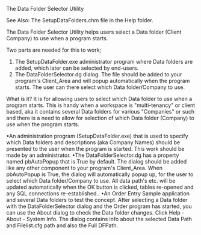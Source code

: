 The Data Folder Selector Utility

See Also: The SetupDataFolders.chm file in the Help folder.

The Data Folder Selector Utility helps users select a Data folder (Client Company) to use when a program starts.

Two parts are needed for this to work;

1. The SetupDataFolder.exe administrator program where Data folders are added, which later can be selected by end-users.
2. The DataFolderSelector.dg dialog. The file should be added to your program's Client_Area and will popup automatically when the program starts. The user can there select which Data folder/Company to use.

What is it?
It is for allowing users to select which Data folder to use when a program starts.
This is handy when a workspace is "multi-tenancy" or client based, aka it contains several Data folders for various "Companies" or such and there is a need to allow for selection of which Data folder (Company) to use when the program starts.

•An administration program (SetupDataFolder.exe) that is used to specify which Data folders and descriptions (aka Company Names) should be presented to the user when the program is started. This work should be made by an administrator.
•The DataFolderSelector.dg has a property named pbAutoPopup that is True by default. The dialog should be added like any other component to your program's Client_Area. When pbAutoPopup is True, the dialog will automatically popup up, for the user to select which Data folder/Company to use. All data path's etc. will be updated automatically when the OK button is clicked, tables re-opened and any SQL connections re-established..
•An Order Entry Sample application and several Data folders to test the concept. After selecting a Data folder with the DataFolderSelector dialog and the Order program has started, you can use the About dialog to check the Data folder changes. Click Help - About - System Info. The dialog contains info about the selected Data Path and Filelist.cfg path and also the Full DFPath.
